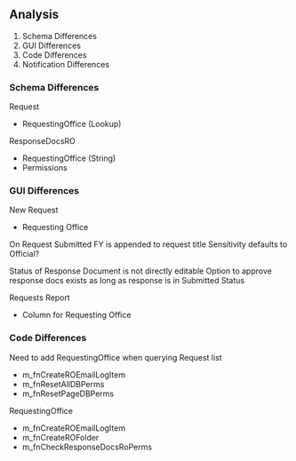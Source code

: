 ## Analysis

1. Schema Differences
2. GUI Differences
3. Code Differences
4. Notification Differences

### Schema Differences

Request

- RequestingOffice (Lookup)

ResponseDocsRO

- RequestingOffice (String)
- Permissions

### GUI Differences

New Request

- Requesting Office

On Request Submitted FY is appended to request title
Sensitivity defaults to Official?

Status of Response Document is not directly editable
Option to approve response docs exists as long as response is in Submitted Status

Requests Report

- Column for Requesting Office

### Code Differences

Need to add RequestingOffice when querying Request list

- m_fnCreateROEmailLogItem
- m_fnResetAllDBPerms
- m_fnResetPageDBPerms

RequestingOffice

- m_fnCreateROEmailLogItem
- m_fnCreateROFolder
- m_fnCheckResponseDocsRoPerms
